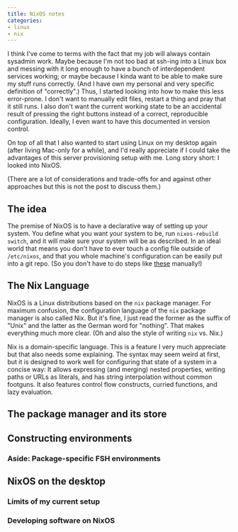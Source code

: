 ```yaml
---
title: NixOS notes
categories:
- linux
- nix
---
```


I think I've come to terms with the fact that
my job will always contain sysadmin work.
Maybe because I'm not too bad at ssh-ing into a Linux box
and messing with it long enough
to have a bunch of interdependent services working;
or maybe because I kinda want to be able to make sure my stuff runs correctly.
(And I have own my personal and very specific definition of "correctly".)
Thus,
I started looking into how to make this less error-prone.
I don't want to manually edit files, restart a thing and pray that it still runs.
I also don't want the current working state to be an accidental result of pressing the right buttons
instead of a correct, reproducible configuration.
Ideally, I even want to have this documented in version control.

On top of all that I also wanted to start using Linux on my desktop again
(after living Mac-only for a while),
and I'd really appreciate if I could take the advantages of this server provisioning setup with me.
Long story short: I looked into NixOS.

(There are a lot of considerations and trade-offs for and against other approaches
but this is not the post to discuss them.)

## The idea

The premise of NixOS is to have a declarative way of setting up your system.
You define what you want your system to be,
run `nixos-rebuild switch`,
and it will make sure your system will be as described.
In an ideal world that means you don't have to ever touch a config file
outside of `/etc/nixos`,
and that you whole machine's configuration can be easily put into a git repo.
(So you don't have to do steps like [these][arch-setup] manually!)

[arch-setup]: https://github.com/mmozeiko/arch-setup

## The Nix Language

NixOS is a Linux distributions based on the `nix` package manager.
For maximum confusion,
the configuration language of the `nix` package manager is also called Nix.
But it's fine,
I just read the former as the suffix of "Unix"
and the latter as the German word for "nothing".
That makes everything much more clear.
(Oh and also the style of writing `nix` vs. Nix.)

Nix is a domain-specific language.
This is a feature I very much appreciate
but that also needs some explaining.
The syntax may seem weird at first,
but it is designed to work well for configuring that state of a system in a concise way:
It allows expressing (and merging) nested properties,
writing paths or URLs as literals,
and has string interpolation without common footguns.
It also features control flow constructs,
curried functions,
and lazy evaluation.

## The package manager and its store

## Constructing environments

### Aside: Package-specific FSH environments

## NixOS on the desktop

### Limits of my current setup

### Developing software on NixOS
